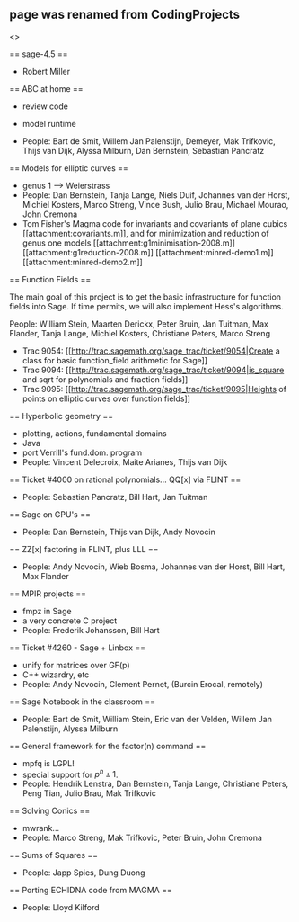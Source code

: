 ## page was renamed from CodingProjects

<<TableOfContents>>

== sage-4.5 ==


 * Robert Miller


== ABC at home ==


 * review code
 * model runtime

 * People: Bart de Smit, Willem Jan Palenstijn, Demeyer, Mak Trifkovic, Thijs van Dijk, Alyssa Milburn, Dan Bernstein, Sebastian Pancratz


== Models for elliptic curves ==


 * genus 1 --> Weierstrass
 * People: Dan Bernstein, Tanja Lange, Niels Duif, Johannes van der Horst, Michiel Kosters, Marco Streng, Vince Bush, Julio Brau, Michael Mourao, John Cremona
 * Tom Fisher's Magma code for invariants and covariants of plane cubics [[attachment:covariants.m]], and for minimization and reduction of genus one models [[attachment:g1minimisation-2008.m]] [[attachment:g1reduction-2008.m]] [[attachment:minred-demo1.m]] [[attachment:minred-demo2.m]]


== Function Fields ==

The main goal of this project is to get the basic infrastructure for function fields into Sage.   If time permits, we will also implement Hess's algorithms.

People: William Stein, Maarten Derickx, Peter Bruin, Jan Tuitman, Max Flander, Tanja Lange, Michiel Kosters, Christiane Peters, Marco Streng 

 * Trac 9054: [[http://trac.sagemath.org/sage_trac/ticket/9054|Create a class for basic function_field arithmetic for Sage]]
 * Trac 9094: [[http://trac.sagemath.org/sage_trac/ticket/9094|is_square and sqrt for polynomials and fraction fields]]
 * Trac 9095: [[http://trac.sagemath.org/sage_trac/ticket/9095|Heights of points on elliptic curves over function fields]]


== Hyperbolic geometry ==


 * plotting, actions, fundamental domains
 * Java
 * port Verrill's fund.dom. program
 * People: Vincent Delecroix, Maite Arianes, Thijs van Dijk


== Ticket #4000 on rational polynomials... QQ[x] via FLINT ==


 * People: Sebastian Pancratz, Bill Hart, Jan Tuitman


== Sage on GPU's ==


 * People: Dan Bernstein, Thijs van Dijk, Andy Novocin


== ZZ[x] factoring in FLINT, plus LLL ==


 * People: Andy Novocin, Wieb Bosma, Johannes van der Horst, Bill Hart, Max Flander


== MPIR projects ==

 * fmpz in Sage
 * a very concrete C project
 * People: Frederik Johansson, Bill Hart

== Ticket #4260 - Sage + Linbox ==


 * unify for matrices over GF(p)
 * C++ wizardry, etc
 * People: Andy Novocin, Clement Pernet, (Burcin Erocal, remotely)


== Sage Notebook in the classroom ==


 * People: Bart de Smit, William Stein, Eric van der Velden, Willem Jan Palenstijn, Alyssa Milburn


== General framework for the factor(n) command ==

 * mpfq is LGPL!
 * special support for $p^n \pm 1$.
 * People: Hendrik Lenstra, Dan Bernstein, Tanja Lange, Christiane Peters, Peng Tian, Julio Brau, Mak Trifkovic


== Solving Conics ==


 * mwrank...
 * People: Marco Streng, Mak Trifkovic, Peter Bruin, John Cremona


== Sums of Squares ==


 * People: Japp Spies, Dung Duong

== Porting ECHIDNA code from MAGMA ==


 * People: Lloyd Kilford
